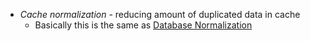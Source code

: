 - *Cache normalization* - reducing amount of duplicated data in cache
	- Basically this is the same as [Database Normalization](Information%20Technology/Programming/Database%20Normalization.md) 